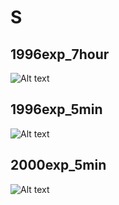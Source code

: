 # S

## 1996exp_7hour

![Alt text](S_1996exp_7hour.png)

## 1996exp_5min

![Alt text](S_1996exp_5min.png)

## 2000exp_5min

![Alt text](S_2000exp_5min.png)

